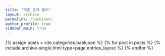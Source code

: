 ```yaml
---
title: "백준 문제 풀이"
layout: archive
permalink: /baekjoon/
author_profile: true
sidebar_main: true
---
```


{% assign posts = site.categories.baekjoon %}
{% for post in posts %} {% include archive-single.html type=page.entries_layout %} {% endfor %}